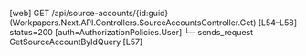 [web] GET /api/source-accounts/{id:guid}  (Workpapers.Next.API.Controllers.SourceAccountsController.Get)  [L54–L58] status=200 [auth=AuthorizationPolicies.User]
  └─ sends_request GetSourceAccountByIdQuery [L57]

